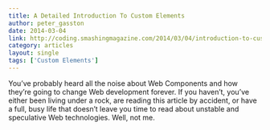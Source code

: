 ```yaml
---
title: A Detailed Introduction To Custom Elements
author: peter_gasston
date: 2014-03-04
link: http://coding.smashingmagazine.com/2014/03/04/introduction-to-custom-elements/
category: articles
layout: single
tags: ['Custom Elements']
---
```


You’ve probably heard all the noise about Web Components and how they’re going
to change Web development forever. If you haven’t, you’ve either been living
under a rock, are reading this article by accident, or have a full, busy life
that doesn’t leave you time to read about unstable and speculative Web
technologies. Well, not me.
